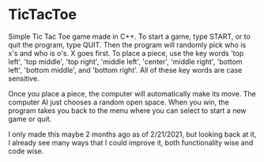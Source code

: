 # TicTacToe

Simple Tic Tac Toe game made in C++. To start a game, type START, or to quit the program, type QUIT. Then the program will randomly pick who is x's and who is o's. X goes first. To place a piece, use the key words 'top left', 'top middle', 'top right', 'middle left', 'center', 'middle right', 'bottom left', 'bottom middle', and 'bottom right'. All of these key words are case sensitive. 

Once you place a piece, the computer will automatically make its move. The computer AI just chooses a random open space. When you win, the program takes you back to the menu where you can select to start a new game or quit.

I only made this maybe 2 months ago as of 2/21/2021, but looking back at it, I already see many ways that I could improve it, both functionality wise and code wise. 

